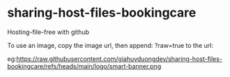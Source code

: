 # sharing-host-files-bookingcare
Hosting-file-free with github

To use an image, copy the image url, then append: ?raw=true to the url:

eg:https://raw.githubusercontent.com/giahuyduongdev/sharing-host-files-bookingcare/refs/heads/main/logo/smart-banner.png
